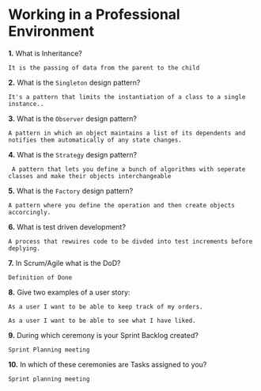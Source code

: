 # Working in a Professional Environment

**1.** What is Inheritance?
<!-- enter you answer in the space below -->
```
It is the passing of data from the parent to the child
```
**2.** What is the `Singleton` design pattern?
<!-- enter you answer in the space below -->
```
It's a pattern that limits the instantiation of a class to a single instance..
```
**3.** What is the `Observer` design pattern?
<!-- enter you answer in the space below -->
```
A pattern in which an object maintains a list of its dependents and notifies them automatically of any state changes.
```
**4.** What is the `Strategy` design pattern?
<!-- enter you answer in the space below -->
```
 A pattern that lets you define a bunch of algorithms with seperate classes and make their objects interchangeable
```
**5.** What is the `Factory` design pattern?
<!-- enter you answer in the space below -->
```
A pattern where you define the operation and then create objects accorcingly.
```
**6.** What is test driven development?
<!-- enter you answer in the space below -->
```
A process that rewuires code to be divded into test increments before deplying.
```
**7.** In Scrum/Agile what is the DoD?
<!-- enter you answer in the space below -->
```
Definition of Done
```
**8.** Give two examples of a user story:
<!-- enter you answer in the space below -->
```
As a user I want to be able to keep track of my orders.

As a user I want to be able to see what I have liked.
```
**9.** During which ceremony is your Sprint Backlog created?
<!-- enter you answer in the space below -->
```
Sprint Planning meeting
```
**10.** In which of these ceremonies are Tasks assigned to you?
<!-- enter you answer in the space below -->
```
Sprint planning meeting
```